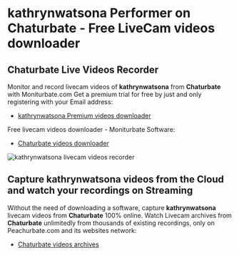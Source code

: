 # kathrynwatsona Performer on Chaturbate - Free LiveCam videos downloader

## Chaturbate Live Videos Recorder

Monitor and record livecam videos of **kathrynwatsona** from **Chaturbate** with Moniturbate.com
Get a premium trial for free by just and only registering with your Email address:
* [kathrynwatsona Premium videos downloader](https://moniturbate.com/request-demo-licence-key.html)

Free livecam videos downloader - Moniturbate Software:
* [Chaturbate videos downloader](https://moniturbate.com/moniturbate-download-software.html)

![kathrynwatsona livecam videos recorder](https://peachurnet.com/templates/moniturbate-software.png)


## Capture kathrynwatsona videos from the Cloud and watch your recordings on Streaming

Without the need of downloading a software, capture **kathrynwatsona** livecam videos from **Chaturbate** 100% online.
Watch Livecam archives from **Chaturbate** unlimitedly from thousands of existing recordings, only on Peachurbate.com and its websites network:
* [Chaturbate videos archives](https://peachurnet.com/)